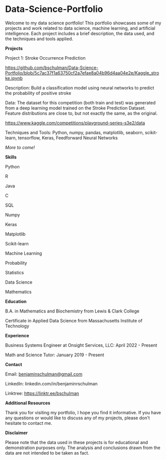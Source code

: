 # Data-Science-Portfolio

Welcome to my data science portfolio! This portfolio showcases some of my projects and work related to data science, machine learning, and artificial intelligence. Each project includes a brief description, the data used, and the techniques and tools applied.

**Projects**

Project 1: Stroke Occurrence Prediction

https://github.com/bschulman/Data-Science-Portfolio/blob/5c7ac37f1a63750cf2a7efae8a04b96d4aa04e2e/Kaggle_stroke.ipynb

Description: Build a classification model using neural networks to predict the probability of positive stroke

Data: The dataset for this competition (both train and test) was generated from a deep learning model trained on the Stroke Prediction Dataset. 
Feature distributions are close to, but not exactly the same, as the original.

https://www.kaggle.com/competitions/playground-series-s3e2/data 

Techniques and Tools: Python, numpy, pandas, matplotlib, seaborn, scikit-learn, tensorflow, Keras, Feedforward Neural Networks

*More to come!*

**Skills**

Python 

R

Java 

C 

SQL 

Numpy 

Keras 

Matplotlib 

Scikit-learn

Machine Learning 

Probability 

Statistics 

Data Science 

Mathematics


**Education**

B.A. in Mathematics and Biochemistry from Lewis & Clark College

Certificate in Applied Data Science from Massachusetts Institute of Technology

**Experience**

Business Systems Engineer at Onsight Services, LLC: April 2022 - Present

Math and Science Tutor: January 2019 - Present

**Contact**

Email: benjaminschulman@gmail.com

LinkedIn: linkedin.com/in/benjaminrschulman

Linktree: https://linktr.ee/bschulman


**Additional Resources**

Thank you for visiting my portfolio, I hope you find it informative. If you have any questions or would like to discuss any of my projects, please don't hesitate to contact me.

**Disclaimer**

Please note that the data used in these projects is for educational and demonstration purposes only. The analysis and conclusions drawn from the data are not intended to be taken as fact.

